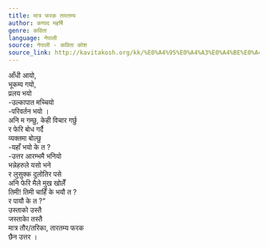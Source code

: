 ```yaml
---
title: मात्र फरक तारतम्य
author: कणाद महर्षि
genre: कविता
language: नेपाली
source: नेपाली - कविता कोश
source_link: http://kavitakosh.org/kk/%E0%A4%95%E0%A4%A3%E0%A4%BE%E0%A4%A6_%E0%A4%AE%E0%A4%B9%E0%A4%B0%E0%A5%8D%E0%A4%B7%E0%A4%BF
---
```


आँधी आयो,  
भूकम्प गयो,  
प्रलय भयो  
-उल्कापात मच्चियो  
-परिवर्तन भयो ।  
अनि म गम्छु, केही विचार गर्छु  
र फेरि बोध गर्दै  
व्यक्तमा बोल्छु  
-यहाँ भयो के त ?  
-उत्तर आरम्भमै भनियो  
भन्नेहरुले यसो भने  
र लुसुक्क दुलोतिर पसे  
अनि फेरि मैले मुख खोलेँ  
तिमी! तिमी चाहिँ के भयौ त ?  
र पायौ के त ?"  
उस्ताको उस्तै  
जस्ताकेा तस्तै  
मात्र तौर/तरिका, तारतम्य फरक  
छैन उत्तर ।
